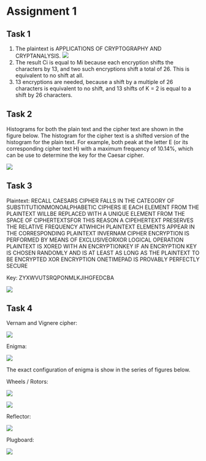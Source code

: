 # Assignment 1

## Task 1

1. The plaintext is APPLICATIONS OF CRYPTOGRAPHY AND CRYPTANALYSIS.
    ![](imgs/1-1.1.png)
2. The result Ci is equal to Mi because each encryption shifts the characters by 13, and two such encryptions shift a total of 26. This is equivalent to no shift at all.
3. 13 encryptions are needed, because a shift by a multiple of 26 characters is equivalent to no shift, and 13 shifts of K = 2 is equal to a shift by 26 characters.

## Task 2

Histograms for both the plain text and the cipher text are shown in the figure below. The histogram for the cipher text is a shifted version of the histogram for the plain text. For example, both peak at the letter E (or its corresponding cipher text H) with a maximum frequency of 10.14%, which can be use to determine the key for the Caesar cipher.

![](imgs/1-2.png)

## Task 3

Plaintext: RECALL CAESARS CIPHER FALLS IN THE CATEGORY OF SUBSTITUTIONMONOALPHABETIC CIPHERS IE EACH ELEMENT FROM THE PLAINTEXT WILLBE REPLACED WITH A UNIQUE ELEMENT FROM THE SPACE OF CIPHERTEXTSFOR THIS REASON A CIPEHERTEXT PRESERVES THE RELATIVE FREQUENCY ATWHICH PLAINTEXT ELEMENTS APPEAR IN THE CORRESPONDING PLAINTEXT INVERNAM CIPHER ENCRYPTION IS PERFORMED BY MEANS OF EXCLUSIVEORXOR LOGICAL OPERATION PLAINTEXT IS XORED WITH AN ENCRYPTIONKEY IF AN ENCRYPTION KEY IS CHOSEN RANDOMLY AND IS AT LEAST AS LONG AS THE PLAINTEXT TO BE ENCRYPTED XOR ENCRYPTION ONETIMEPAD IS PROVABLY PERFECTLY SECURE

Key: ZYXWVUTSRQPONMLKJIHGFEDCBA

![](imgs/1-3.png)

## Task 4

Vernam and Vignere cipher: 

![](imgs/1-4-vernam-vigenere.png)

Enigma:

![](imgs/1-4-enigma.png)

The exact configuration of enigma is show in the series of figures below.

Wheels / Rotors:

![](imgs/1-4-enigma-wheel-1-2.png)

![](imgs/1-4-enigma-wheel-3-4.png)

Reflector:

![](imgs/1-4-enigma-reflector.png)

Plugboard:

![](imgs/1-4-enigma-plugboard.png)
